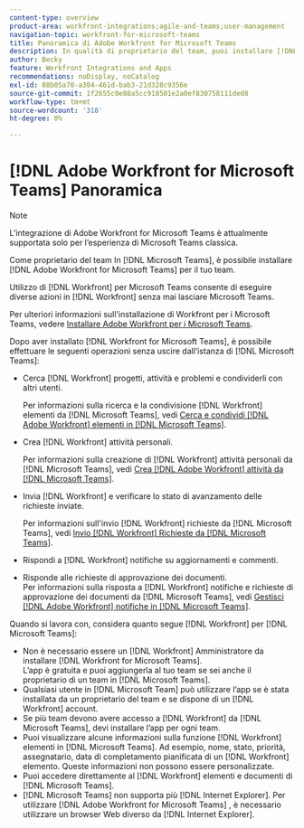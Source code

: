 ```yaml
---
content-type: overview
product-area: workfront-integrations;agile-and-teams;user-management
navigation-topic: workfront-for-microsoft-teams
title: Panoramica di Adobe Workfront for Microsoft Teams
description: In qualità di proprietario del team, puoi installare [!DNL Adobe Workfront for Microsoft Teams] per il tuo team.
author: Becky
feature: Workfront Integrations and Apps
recommendations: noDisplay, noCatalog
exl-id: 88b05a70-a304-461d-bab3-21d328c9356e
source-git-commit: 1f2655c0e88a5cc918501e2a0ef830758111ded8
workflow-type: tm+mt
source-wordcount: '318'
ht-degree: 0%

---
```


# [!DNL Adobe Workfront for Microsoft Teams] Panoramica

>[!NOTE]
>
>L’integrazione di Adobe Workfront for Microsoft Teams è attualmente supportata solo per l’esperienza di Microsoft Teams classica.

Come proprietario del team In [!DNL Microsoft Teams], è possibile installare [!DNL Adobe Workfront for Microsoft Teams] per il tuo team.

Utilizzo di [!DNL Workfront] per Microsoft Teams consente di eseguire diverse azioni in [!DNL Workfront] senza mai lasciare Microsoft Teams.

Per ulteriori informazioni sull&#39;installazione di Workfront per i Microsoft Teams, vedere [Installare Adobe Workfront per i Microsoft Teams](../../workfront-integrations-and-apps/using-workfront-with-microsoft-teams/install-workfront-ms-teams.md).

Dopo aver installato [!DNL Workfront for Microsoft Teams], è possibile effettuare le seguenti operazioni senza uscire dall’istanza di [!DNL Microsoft Teams]:

* Cerca [!DNL Workfront] progetti, attività e problemi e condividerli con altri utenti.

  Per informazioni sulla ricerca e la condivisione [!DNL Workfront] elementi da [!DNL Microsoft Teams], vedi [Cerca e condividi [!DNL Adobe Workfront] elementi in [!DNL Microsoft Teams]](../../workfront-integrations-and-apps/using-workfront-with-microsoft-teams/search-for-and-share-wf-items-in-ms-teams.md).

* Crea [!DNL Workfront] attività personali.

  Per informazioni sulla creazione di [!DNL Workfront] attività personali da [!DNL Microsoft Teams], vedi [Crea [!DNL Adobe Workfront] attività da [!DNL Microsoft Teams]](../../workfront-integrations-and-apps/using-workfront-with-microsoft-teams/create-workfront-tasks-from-ms-teams.md).

* Invia [!DNL Workfront] e verificare lo stato di avanzamento delle richieste inviate.

  Per informazioni sull&#39;invio [!DNL Workfront] richieste da [!DNL Microsoft Teams], vedi [Invio [!DNL Workfront] Richieste da [!DNL Microsoft Teams]](../../workfront-integrations-and-apps/using-workfront-with-microsoft-teams/submit-workfront-requests-from-ms-teams.md).

* Rispondi a [!DNL Workfront] notifiche su aggiornamenti e commenti.
* Risponde alle richieste di approvazione dei documenti.\
   Per informazioni sulla risposta a [!DNL Workfront] notifiche e richieste di approvazione dei documenti da [!DNL Microsoft Teams], vedi [Gestisci [!DNL Adobe Workfront] notifiche in [!DNL Microsoft Teams]](../../workfront-integrations-and-apps/using-workfront-with-microsoft-teams/manage-wf-notifications-approval-requests-ms-teams.md).

Quando si lavora con, considera quanto segue [!DNL Workfront] per [!DNL Microsoft Teams]:

* Non è necessario essere un [!DNL Workfront] Amministratore da installare [!DNL Workfront for Microsoft Teams].\
   L’app è gratuita e puoi aggiungerla al tuo team se sei anche il proprietario di un team in [!DNL Microsoft Teams].
* Qualsiasi utente in [!DNL Microsoft Team] può utilizzare l’app se è stata installata da un proprietario del team e se dispone di un [!DNL Workfront] account.
* Se più team devono avere accesso a [!DNL Workfront] da [!DNL Microsoft Teams], devi installare l’app per ogni team.
* Puoi visualizzare alcune informazioni sulla funzione [!DNL Workfront] elementi in [!DNL Microsoft Teams]. Ad esempio, nome, stato, priorità, assegnatario, data di completamento pianificata di un [!DNL Workfront] elemento. Queste informazioni non possono essere personalizzate.
* Puoi accedere direttamente al [!DNL Workfront] elementi e documenti di [!DNL Microsoft Teams].
* [!DNL Microsoft Teams] non supporta più [!DNL Internet Explorer]. Per utilizzare [!DNL Adobe Workfront for Microsoft Teams] , è necessario utilizzare un browser Web diverso da [!DNL Internet Explorer].
